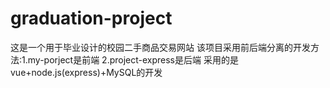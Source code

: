 # graduation-project
这是一个用于毕业设计的校园二手商品交易网站
该项目采用前后端分离的开发方法:1.my-porject是前端 2.project-express是后端
采用的是vue+node.js(express)+MySQL的开发
